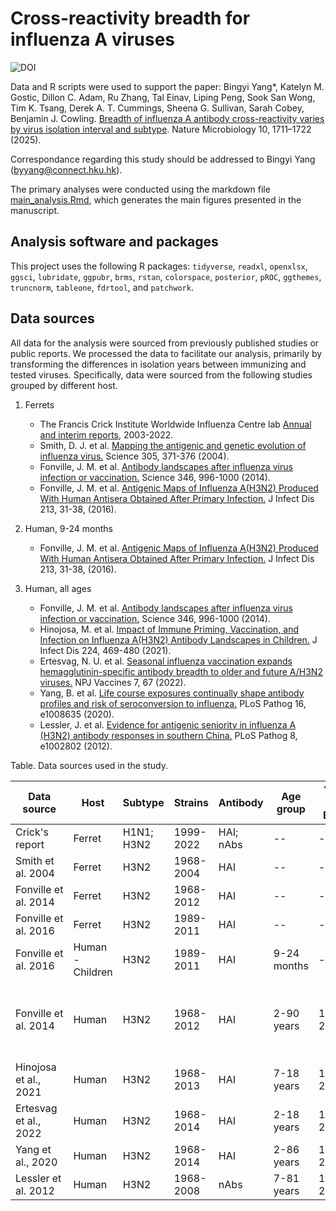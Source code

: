 # Cross-reactivity breadth for influenza A viruses
![DOI](https://zenodo.org/badge/DOI/10.5281/zenodo.15260126.svg)


Data and R scripts were used to support the paper: 
Bingyi Yang*, Katelyn M. Gostic, Dillon C. Adam, Ru Zhang, Tal Einav, Liping Peng, Sook San Wong, Tim K. Tsang, Derek A. T. Cummings, Sheena G. Sullivan, Sarah Cobey, Benjamin J. Cowling. [Breadth of influenza A antibody cross-reactivity varies by virus isolation interval and subtype](https://doi.org/10.1038/s41564-025-02033-4). Nature Microbiology 10, 1711–1722 (2025).

Correspondance regarding this study should be addressed to Bingyi Yang (byyang@connect.hku.hk).

The primary analyses were conducted using the markdown file [main_analysis.Rmd](https://github.com/byyangyby/influenza_A_cross-reactivity/blob/main/main_analysis.Rmd), which generates the main figures presented in the manuscript.

## Analysis software and packages
This project uses the following R packages: ``tidyverse``, ``readxl``, ``openxlsx``, ``ggsci``, ``lubridate``, ``ggpubr``, ``brms``, ``rstan``, ``colorspace``, ``posterior``, ``pROC``, ``ggthemes``, ``truncnorm``, ``tableone``, ``fdrtool``, and ``patchwork``.

## Data sources
All data for the analysis were sourced from previously published studies or public reports. We processed the data to facilitate our analysis, primarily by transforming the differences in isolation years between immunizing and tested viruses. Specifically, data were sourced from the following studies grouped by different host.
1. Ferrets
   - The Francis Crick Institute Worldwide Influenza Centre lab [Annual and interim reports](https://www.crick.ac.uk/research/platforms-and-facilities/worldwide-influenza-centre/annual-and-interim-reports), 2003-2022.
   - Smith, D. J. et al. [Mapping the antigenic and genetic evolution of influenza virus.](https://www.science.org/doi/10.1126/science.1097211) Science 305, 371-376 (2004).
   - Fonville, J. M. et al. [Antibody landscapes after influenza virus infection or vaccination.](https://www.science.org/doi/10.1126/science.1256427) Science 346, 996-1000 (2014).
   - Fonville, J. M. et al. [Antigenic Maps of Influenza A(H3N2) Produced With Human Antisera Obtained After Primary Infection.](https://academic.oup.com/jid/article/213/1/31/2459222) J Infect Dis 213, 31-38, (2016).

2. Human, 9-24 months
   - Fonville, J. M. et al. [Antigenic Maps of Influenza A(H3N2) Produced With Human Antisera Obtained After Primary Infection.](https://academic.oup.com/jid/article/213/1/31/2459222) J Infect Dis 213, 31-38, (2016).

3. Human, all ages
   - Fonville, J. M. et al. [Antibody landscapes after influenza virus infection or vaccination.](https://www.science.org/doi/10.1126/science.1256427) Science 346, 996-1000 (2014).
   - Hinojosa, M. et al. [Impact of Immune Priming, Vaccination, and Infection on Influenza A(H3N2) Antibody Landscapes in Children.](https://academic.oup.com/jid/article/224/3/469/5934948) J Infect Dis 224, 469-480 (2021).
   - Ertesvag, N. U. et al. [Seasonal influenza vaccination expands hemagglutinin-specific antibody breadth to older and future A/H3N2 viruses.](https://www.nature.com/articles/s41541-022-00490-0) NPJ Vaccines 7, 67 (2022).
   - Yang, B. et al. [Life course exposures continually shape antibody profiles and risk of seroconversion to influenza.](https://journals.plos.org/plospathogens/article?id=10.1371/journal.ppat.1008635) PLoS Pathog 16, e1008635 (2020).
   - Lessler, J. et al. [Evidence for antigenic seniority in influenza A (H3N2) antibody responses in southern China.](https://journals.plos.org/plospathogens/article?id=10.1371/journal.ppat.1002802) PLoS Pathog 8, e1002802 (2012).

Table. Data sources used in the study.

| Data source          | Host             | Subtype                           | Strains   | Antibody  | Age group    | Year of Birth | Sample size | Year of sampling                                                 | Antisera type           | Exposure                          |
|---------|------|------|------|------|------|------|------|------|------|------|
| Crick's report       | Ferret           | H1N1; H3N2                        | 1999-2022 | HAI; nAbs | \--          | \--           | \--         | \--                                                              | Primary                 | Infection                          |    
| Smith et al. 2004    | Ferret           | H3N2                              | 1968-2004 | HAI       | \--          | \--           | \--         | \--                                                              | Primary                 | Infection                          |
| Fonville et al. 2014 | Ferret           | H3N2                              | 1968-2012 | HAI       | \--          | \--           | \--         | \--                                                              | Primary                 | Infection                          |
| Fonville et al. 2016 | Ferret           | H3N2                              | 1989-2011 | HAI       | \--          | \--           | \--         | \--                                                              | Primary                 | Infection                          |
| Fonville et al. 2016 | Human - Children | H3N2                              | 1989-2011 | HAI       | 9-24 months  | \--           | 5           | 1995, 2000, 2004                                                 | Likely primary          | PCR-confirmed H3N2 infections      |                                              
| Fonville et al. 2014 | Human            | H3N2                              | 1968-2012 | HAI       | 2-90 years   | 1917-2005     | 69          | 2007, 2008, 2009, 2010, 2011, 2012                               | Secondary               | Infected/vaccinated                |
| Hinojosa et al., 2021| Human            | H3N2                              | 1968-2013 | HAI       | 7-18 years   | 1998-2009     | 72          | 2016                                                             | Secondary               | Vaccinated                         |
| Ertesvag et al., 2022| Human            | H3N2                              | 1968-2014 | HAI       | 2-18 years   | 1995-2011     | 42          | 2013, 2014                                                       | Secondary               | Vaccinated                         |
| Yang et al., 2020    | Human            | H3N2                              | 1968-2014 | HAI       | 2-86 years   | 1924-2008     | 777         | 2010, 2014                                                       | Secondary               | Not available                      |                   
| Lessler et al. 2012  | Human            | H3N2                              | 1968-2008 | nAbs      | 7-81 years   | 1928-2002     | 191         | 2009                                                             | Secondary               | Not available                      |                    
